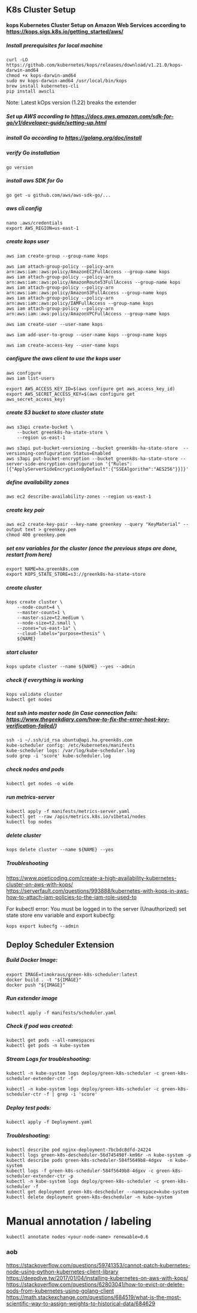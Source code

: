 ## K8s Cluster Setup 
#### kops Kubernetes Cluster Setup on Amazon Web Services according to https://kops.sigs.k8s.io/getting_started/aws/ #####

##### Install prerequisites for local machine
```
curl -LO https://github.com/kubernetes/kops/releases/download/v1.21.0/kops-darwin-amd64
chmod +x kops-darwin-amd64
sudo mv kops-darwin-amd64 /usr/local/bin/kops
brew install kubernetes-cli
pip install awscli
```
Note: Latest kOps version (1.22) breaks the extender

#####  Set up AWS according to https://docs.aws.amazon.com/sdk-for-go/v1/developer-guide/setting-up.html

#####  install Go according to https://golang.org/doc/install

#####  verify Go installation
```
go version 
```

#####  install aws SDK for Go 
```
go get -u github.com/aws/aws-sdk-go/...
```

#####  aws cli config
```
nano .aws/credentials
export AWS_REGION=us-east-1
```

#####  create kops user
```
aws iam create-group --group-name kops

aws iam attach-group-policy --policy-arn arn:aws:iam::aws:policy/AmazonEC2FullAccess --group-name kops
aws iam attach-group-policy --policy-arn arn:aws:iam::aws:policy/AmazonRoute53FullAccess --group-name kops
aws iam attach-group-policy --policy-arn arn:aws:iam::aws:policy/AmazonS3FullAccess --group-name kops
aws iam attach-group-policy --policy-arn arn:aws:iam::aws:policy/IAMFullAccess --group-name kops
aws iam attach-group-policy --policy-arn arn:aws:iam::aws:policy/AmazonVPCFullAccess --group-name kops

aws iam create-user --user-name kops

aws iam add-user-to-group --user-name kops --group-name kops

aws iam create-access-key --user-name kops
```


#####  configure the aws client to use the kops user
```
aws configure           
aws iam list-users

export AWS_ACCESS_KEY_ID=$(aws configure get aws_access_key_id)
export AWS_SECRET_ACCESS_KEY=$(aws configure get aws_secret_access_key)
```

#####  create S3 bucket to store cluster state
``` 
aws s3api create-bucket \
    --bucket greenk8s-ha-state-store \
    --region us-east-1

aws s3api put-bucket-versioning --bucket greenk8s-ha-state-store  --versioning-configuration Status=Enabled
aws s3api put-bucket-encryption --bucket greenk8s-ha-state-store --server-side-encryption-configuration '{"Rules":[{"ApplyServerSideEncryptionByDefault":{"SSEAlgorithm":"AES256"}}]}'
```

#####  define availability zones
```
aws ec2 describe-availability-zones --region us-east-1
```

#####  create key pair
```
aws ec2 create-key-pair --key-name greenkey --query "KeyMaterial" --output text > greenkey.pem
chmod 400 greenkey.pem
```

#####  set env variables for the cluster (once the previous steps are done, restart from here)
```
export NAME=ha.greenk8s.com
export KOPS_STATE_STORE=s3://greenk8s-ha-state-store
```

#####  create cluster
```
kops create cluster \
    --node-count=4 \
    --master-count=1 \
    --master-size=t2.medium \
    --node-size=t2.small \
    --zones="us-east-1a" \
    --cloud-labels="purpose=thesis" \
    ${NAME}
```

##### start cluster
```
kops update cluster --name ${NAME} --yes --admin
```

#####  check if everything is working
```
kops validate cluster 
kubectl get nodes
```

#####  test ssh into master node (in Case connection fails: https://www.thegeekdiary.com/how-to-fix-the-error-host-key-verification-failed/)
```
ssh -i ~/.ssh/id_rsa ubuntu@api.ha.greenk8s.com
kube-scheduler config: /etc/kubernetes/manifests
kube-scheduler logs: /var/log/kube-scheduler.log
sudo grep -i 'score' kube-scheduler.log
```

#####  check nodes and pods
``` 
kubectl get nodes -o wide
```

#####  run metrics-server
```
kubectl apply -f manifests/metrics-server.yaml
kubectl get --raw /apis/metrics.k8s.io/v1beta1/nodes
kubectl top nodes
```

#####  delete cluster
```
kops delete cluster --name ${NAME} --yes
```

#####  Troubleshooting 
https://www.poeticoding.com/create-a-high-availability-kubernetes-cluster-on-aws-with-kops/
https://serverfault.com/questions/993888/kubernetes-with-kops-in-aws-how-to-attach-iam-policies-to-the-iam-role-used-to

For kubectl error: You must be logged in to the server (Unauthorized) set state store env variable and export kubecfg:
```
kops export kubecfg --admin 
```

## Deploy Scheduler Extension

#####  Build Docker Image:
```
export IMAGE=timokraus/green-k8s-scheduler:latest
docker build . -t "${IMAGE}"
docker push "${IMAGE}"
```

#####  Run extender image
```
kubectl apply -f manifests/scheduler.yaml
```

#####  Check if pod was created:
```
kubectl get pods --all-namespaces 
kubectl get pods -n kube-system
```

#####  Stream Logs for troubleshooting:
```
kubectl -n kube-system logs deploy/green-k8s-scheduler -c green-k8s-scheduler-extender-ctr -f

kubectl -n kube-system logs deploy/green-k8s-scheduler -c green-k8s-scheduler-ctr -f | grep -i 'score'
```

#####  Deploy test pods:
```
kubectl apply -f Deployment.yaml
```

#####  Troubleshooting: 
```
kubectl describe pod nginx-deployment-7bcbdc8dfd-24224
kubectl logs green-k8s-descheduler-56d745498f-km96r -n kube-system -p
kubectl describe pods green-k8s-scheduler-584f5649b8-4dgxv  -n kube-system
kubectl logs -f green-k8s-scheduler-584f5649b8-4dgxv -c green-k8s-scheduler-extender-ctr -p
kubectl -n kube-system logs deploy/green-k8s-scheduler -c green-k8s-scheduler -f
kubectl get deployment green-k8s-descheduler --namespace=kube-system
kubectl delete deployment green-k8s-descheduler -n kube-system
```

# Manual annotation / labeling
```
kubectl annotate nodes <your-node-name> renewable=0.6
```

### aob
https://stackoverflow.com/questions/59741353/cannot-patch-kubernetes-node-using-python-kubernetes-client-library
https://deepdive.tw/2017/01/04/installing-kubernetes-on-aws-with-kops/
https://stackoverflow.com/questions/62803041/how-to-evict-or-delete-pods-from-kubernetes-using-golang-client
https://math.stackexchange.com/questions/684519/what-is-the-most-scientific-way-to-assign-weights-to-historical-data/684629

